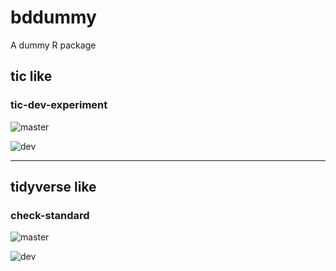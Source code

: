 # bddummy
 A dummy R package

## tic like 

### tic-dev-experiment

![master](https://github.com/sunn-e/bddummy/workflows/tic-dev-experiment/badge.svg?branch=master)

![dev](https://github.com/sunn-e/bddummy/workflows/tic-dev-experiment/badge.svg?branch=dev)

---

## tidyverse like 

### check-standard

![master](https://github.com/sunn-e/bddummy/workflows/check-standard/badge.svg?branch=master)

![dev](https://github.com/sunn-e/bddummy/workflows/check-standard/badge.svg?branch=dev)

